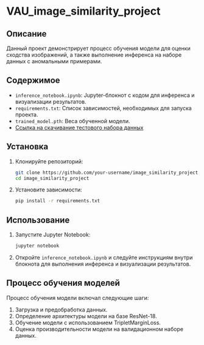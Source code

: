 # VAU_image_similarity_project

## Описание

Данный проект демонстрирует процесс обучения модели для оценки сходства изображений, а также выполнение инференса на наборе данных с аномальными примерами.

## Содержимое

- `inference_notebook.ipynb`: Jupyter-блокнот с кодом для инференса и визуализации результатов.
- `requirements.txt`: Список зависимостей, необходимых для запуска проекта.
- `trained_model.pth`: Веса обученной модели.
- [Ссылка на скачивание тестового набора данных](https://disk.yandex.ru/d/5RngW1_VZEflnw)

## Установка

1. Клонируйте репозиторий:
    ```sh
    git clone https://github.com/your-username/image_similarity_project.git
    cd image_similarity_project
    ```

2. Установите зависимости:
    ```sh
    pip install -r requirements.txt
    ```

## Использование

1. Запустите Jupyter Notebook:
    ```sh
    jupyter notebook
    ```

2. Откройте `inference_notebook.ipynb` и следуйте инструкциям внутри блокнота для выполнения инференса и визуализации результатов.

## Процесс обучения моделей

Процесс обучения модели включал следующие шаги:
1. Загрузка и предобработка данных.
2. Определение архитектуры модели на базе ResNet-18.
3. Обучение модели с использованием TripletMarginLoss.
4. Оценка производительности модели на валидационном наборе данных.
